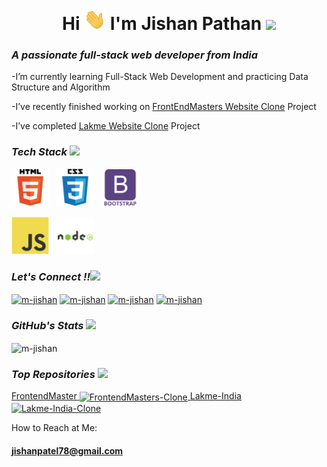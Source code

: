 
<h1 align="center">Hi <img src="https://raw.githubusercontent.com/ABSphreak/ABSphreak/master/gifs/Hi.gif" width="35"> I'm Jishan Pathan <img src="https://camo.githubusercontent.com/d3359cb00ab0b5ed8f2e1fe3fceb4fbaf3b614340f8c0db99c17b9f50b351770/68747470733a2f2f656d6f6a69732e736c61636b6d6f6a69732e636f6d2f656d6f6a69732f696d616765732f313533313834393433302f343234362f626c6f622d73756e676c61737365732e6769663f31353331383439343330" width="35"></h1>
<h3><i>A passionate full-stack web developer from India</i></h3>

-I’m currently learning Full-Stack Web Development and practicing Data Structure and Algorithm

-I’ve recently finished working on [FrontEndMasters Website Clone](https://github.com/jishanpatel7/FrontEndMasters-Website-Clone) Project

-I’ve completed [Lakme Website Clone](https://github.com/jishanpatel7/Consruct-Week-Lakme-Project) Project

<h3><i>Tech Stack <img src="https://camo.githubusercontent.com/beb64ff21c883e318e4f5db5231c2ba4175705bea1c9249e82a41ab375db4f75/68747470733a2f2f6d65646961322e67697068792e636f6d2f6d656469612f51737347456d706b79454f684243623765312f67697068792e6769663f6369643d656366303565343761306e336769316266716e74716d6f62386739616964316f796a327772336473336d67373030626c267269643d67697068792e676966" width="35"/></i></h3>
<p>
<a><img src="https://raw.githubusercontent.com/devicons/devicon/master/icons/html5/html5-original-wordmark.svg" alt="html5" width="60" height="60"/></a> &nbsp; 
<a><img src="https://raw.githubusercontent.com/devicons/devicon/master/icons/css3/css3-original-wordmark.svg" alt="css3" width="60" height="60"/> </a> &nbsp;
<a><img src="https://raw.githubusercontent.com/devicons/devicon/master/icons/bootstrap/bootstrap-plain-wordmark.svg" alt="bootstrap" width="60" height="60"/></a> &nbsp;

<a><img src="https://raw.githubusercontent.com/devicons/devicon/master/icons/javascript/javascript-original.svg" alt="javascript" width="60" height="60"/></a> &nbsp; 
<a><img src="https://raw.githubusercontent.com/devicons/devicon/master/icons/nodejs/nodejs-original-wordmark.svg" alt="nodejs" width="60" height="60"/></a> &nbsp; 
</p>

<h3><i>Let's Connect !!<img src="https://raw.githubusercontent.com/ShahriarShafin/ShahriarShafin/main/Assets/handshake.gif" width="100" /></i></h3>
<p align="left">

<a href="https://www.linkedin.com/in/jishan-pathan-5b398b198/" target="blank"><img align="center" src="https://img.icons8.com/color/48/000000/linkedin-2--v2.png" alt="m-jishan" width="50" /></a>
<a href="https://www.instagram.com/s.h.a.a.n.4real/" target="blank"><img align="center" src="https://img.icons8.com/color/48/000000/instagram-new--v2.png" alt="m-jishan" width="50" /></a>
<a href="https://www.facebook.com/jishan.patel.67" target="blank"><img align="center" src="https://img.icons8.com/color/48/000000/facebook-new.png" alt="m-jishan" width="50" /></a>
<a href="https://twitter.com/JishanP07918509" target="blank"><img align="center" src="https://img.icons8.com/color/48/000000/twitter--v2.png" alt="m-jishan" width="50" /></a>
</p>

<h3><i>GitHub's Stats <img src="https://camo.githubusercontent.com/f11b92476ee793cfe97f20e0564ab552bd9bd670179d7b6772c59bb4d3218ca6/68747470733a2f2f692e70696e696d672e636f6d2f6f726967696e616c732f36352f63342f66342f36356334663435323537316265313236316539633632336637646134383861632e676966" width="35"/></i></h3>

<p>
<img align="center" src="https://github-readme-stats.vercel.app/api/top-langs/?username=m-sehrawat&layout=compact&include_all_commits=true&border_radius=0" alt="m-jishan" height="139"/>
</p>


<h3><i>Top Repositories <img src="https://external-content.duckduckgo.com/iu/?u=https%3A%2F%2Fblog.rapidapi.com%2Fwp-content%2Fuploads%2F2017%2F01%2Foctocat.gif&f=1&nofb=1" width="50" /> </i></h3>

<p>
<a href="https://github.com/jishanpatel7/FrontEndMasters-Website-Clone">
  FrontendMaster
<img align="center" src="https://img.icons8.com/color/48/000000/manager.png" alt="FrontendMasters-Clone"/>
</a>
  <a href="https://github.com/jishanpatel7/Consruct-Week-Lakme-Project">
    Lakme-India
<img align="center" src="https://img.icons8.com/color/48/000000/manager.png" alt="Lakme-India-Clone" />
</a>
</p>

<p>
  How to Reach at Me:
<h4><a href="jishanpatel78@gmail.com">jishanpatel78@gmail.com</a></h4>
</p>






